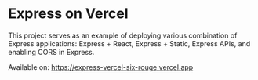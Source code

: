 # Express on Vercel

This project serves as an example of deploying various combination of Express applications: Express + React, Express + Static, Express APIs, and enabling CORS in Express.

Available on: https://express-vercel-six-rouge.vercel.app
